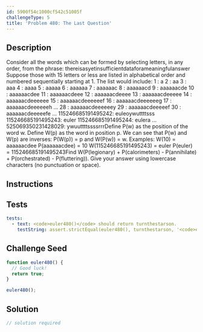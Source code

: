 ```yaml
---
id: 5900f54c1000cf542c51005f
challengeType: 5
title: 'Problem 480: The Last Question'
---
```


## Description
<section id='description'>
Consider all the words which can be formed by selecting letters, in any order, from the phrase:
thereisasyetinsufficientdataforameaningfulanswer
Suppose those with 15 letters or less are listed in alphabetical order and numbered sequentially starting at 1.
The list would include:
1 : a
2 : aa
3 : aaa
4 : aaaa
5 : aaaaa
6 : aaaaaa
7 : aaaaaac
8 : aaaaaacd
9 : aaaaaacde
10 : aaaaaacdee
11 : aaaaaacdeee
12 : aaaaaacdeeee
13 : aaaaaacdeeeee
14 : aaaaaacdeeeeee
15 : aaaaaacdeeeeeef
16 : aaaaaacdeeeeeeg
17 : aaaaaacdeeeeeeh
...
28 : aaaaaacdeeeeeey
29 : aaaaaacdeeeeef
30 : aaaaaacdeeeeefe
...
115246685191495242: euleoywuttttsss
115246685191495243: euler
115246685191495244: eulera
...
525069350231428029: ywuuttttssssrrrDefine P(w) as the position of the word w.
Define W(p) as the word in position p.
We can see that P(w) and W(p) are inverses: P(W(p)) = p and W(P(w)) = w.
Examples:
W(10) = aaaaaacdee
P(aaaaaacdee) = 10
W(115246685191495243) = euler
P(euler) = 115246685191495243Find W(P(legionary) + P(calorimeters) - P(annihilate) + P(orchestrated) - P(fluttering)).
Give your answer using lowercase characters (no punctuation or space).
</section>

## Instructions
<section id='instructions'>

</section>

## Tests
<section id='tests'>

```yml
tests:
  - text: <code>euler480()</code> should return turnthestarson.
    testString: assert.strictEqual(euler480(), turnthestarson, '<code>euler480()</code> should return turnthestarson.');

```

</section>

## Challenge Seed
<section id='challengeSeed'>

<div id='js-seed'>

```js
function euler480() {
  // Good luck!
  return true;
}

euler480();
```

</div>



</section>

## Solution
<section id='solution'>

```js
// solution required
```

</section>
